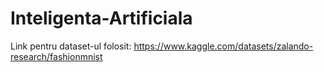 # Inteligenta-Artificiala

Link pentru dataset-ul folosit: https://www.kaggle.com/datasets/zalando-research/fashionmnist
